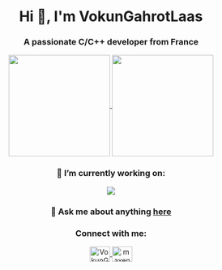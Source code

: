 <div align="center">

# Hi 👋, I'm VokunGahrotLaas

### A passionate C/C++ developer from France

<a href="https://github.com/anuraghazra/github-readme-stats" target="blank">
  <img height=200 align="center" src="https://github-readme-stats-beta-indol-38.vercel.app/api?username=VokunGahrotLaas&show_icons=true&locale=en&theme=midnight-purple&count_private=true" />
</a>
<a href="https://github.com/anuraghazra/github-readme-stats" target="blank">
   <img height=200 align="center" src="https://github-readme-stats-beta-indol-38.vercel.app/api/top-langs?username=VokunGahrotLaas&show_icons=true&locale=en&theme=midnight-purple&count_private=true&layout=compact&langs_count=8&hide=M4&size_weight=0.5&count_weight=0.5&card_width=320" />
</a>


### 🔭 I’m currently working on:

<a href="https://github.com/VokunGahrotLaas/vat" target="blank">
  <img align="center" src="https://github-readme-stats-beta-indol-38.vercel.app/api/pin/?username=VokunGahrotLaas&repo=vat&show_icons=true&locale=en&theme=midnight-purple&show_owner=true" />
</a>

### 💬 Ask me about anything [here](https://github.com/VokunGahrotLaas/VokunGahrotLaas/issues)

### Connect with me:

<a href="https://matrix.to/#/@maxence:vokunaav.fr" target="blank">
  <img align="center" src="https://matrix.org/images/matrix-logo-white.svg" alt="VokunGahraotLaas" height="30" width="40"/>
</a>
<a href="https://linkedin.com/in/maxence-michot" target="blank">
  <img align="center" src="https://raw.githubusercontent.com/rahuldkjain/github-profile-readme-generator/master/src/images/icons/Social/linked-in-alt.svg" alt="maxence michot" height="30" width="40"/>
</a>

</div>
